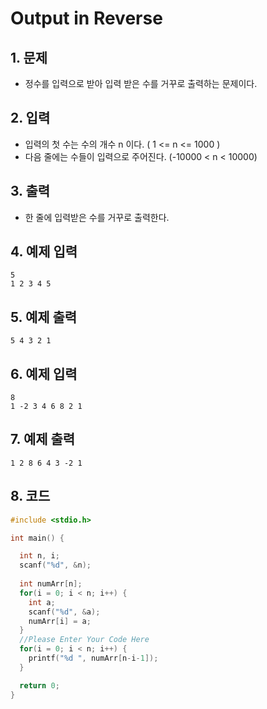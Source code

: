 # Output in Reverse #

## 1. 문제
- 정수를 입력으로 받아 입력 받은 수를 거꾸로 출력하는 문제이다.

## 2. 입력
- 입력의 첫 수는 수의 개수 n 이다. ( 1 <= n <= 1000 ) 
- 다음 줄에는 수들이 입력으로 주어진다.  (-10000 < n < 10000)

## 3. 출력
- 한 줄에 입력받은 수를 거꾸로 출력한다.

## 4. 예제 입력
```
5
1 2 3 4 5
```

## 5. 예제 출력
```
5 4 3 2 1
```

## 6. 예제 입력
```
8
1 -2 3 4 6 8 2 1
```

## 7. 예제 출력
```
1 2 8 6 4 3 -2 1
```

## 8. 코드
```c++
#include <stdio.h>

int main() {

  int n, i;
  scanf("%d", &n);
  
  int numArr[n];
  for(i = 0; i < n; i++) {
    int a;
    scanf("%d", &a);
    numArr[i] = a;
  }
  //Please Enter Your Code Here
  for(i = 0; i < n; i++) {
    printf("%d ", numArr[n-i-1]);
  }

  return 0;
}
```
